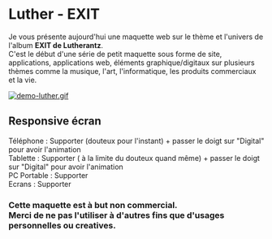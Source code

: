 # Luther - EXIT

Je vous présente aujourd'hui une maquette web sur le thème et l'univers de l'album **EXIT de Lutherantz**.
<br>
C'est le début d'une série de petit maquette sous forme de site, applications, applications web, éléments graphique/digitaux sur plusieurs thèmes comme la musique, l'art, l'informatique, les produits commerciaux et la vie.

[![demo-luther.gif](https://i.postimg.cc/QCrvt9hv/demo-luther.gif)](https://postimg.cc/R6Xgp03T)

## Responsive écran 
Téléphone : Supporter (douteux pour l'instant) + passer le doigt sur "Digital" pour avoir l'animation
<br>
Tablette : Supporter ( à la limite du douteux quand même) + passer le doigt sur "Digital" pour avoir l'animation
<br>
PC Portable : Supporter 
<br>
Ecrans : Supporter

###  Cette maquette est à but non commercial.<br> Merci de ne pas l'utiliser à d'autres fins que d'usages personnelles ou creatives.
